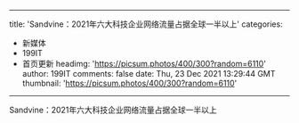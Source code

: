 
---
title: 'Sandvine：2021年六大科技企业网络流量占据全球一半以上'
categories: 
 - 新媒体
 - 199IT
 - 首页更新
headimg: 'https://picsum.photos/400/300?random=6110'
author: 199IT
comments: false
date: Thu, 23 Dec 2021 13:29:44 GMT
thumbnail: 'https://picsum.photos/400/300?random=6110'
---

<div>   
Sandvine：2021年六大科技企业网络流量占据全球一半以上  
</div>
            